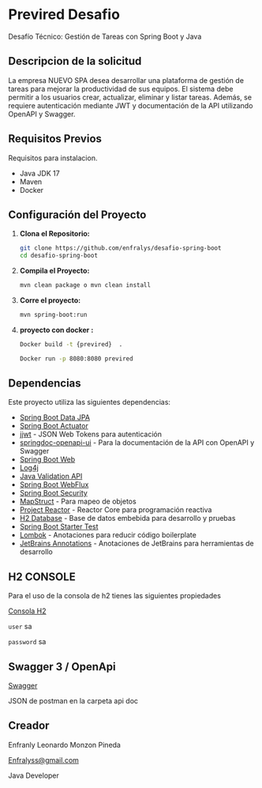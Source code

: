 
# Previred Desafio

Desafío Técnico: Gestión de Tareas con Spring Boot y Java



## Descripcion de la solicitud

La empresa NUEVO SPA desea desarrollar una plataforma de gestión de tareas para mejorar la productividad de sus equipos. El sistema debe permitir a los usuarios crear, actualizar, eliminar y listar tareas. Además, se requiere autenticación mediante JWT y documentación de la API utilizando OpenAPI y Swagger.


## Requisitos Previos

Requisitos para instalacion.

- Java JDK 17
- Maven
- Docker

## Configuración del Proyecto

1. **Clona el Repositorio:**
   ```bash
   git clone https://github.com/enfralys/desafio-spring-boot
   cd desafio-spring-boot


2. **Compila el Proyecto:**
   ```bash
   mvn clean package o mvn clean install


3. **Corre el proyecto:**
   ```bash
   mvn spring-boot:run

1. **proyecto con docker :**
   ```bash
   Docker build -t {previred}  .  

   Docker run -p 8080:8080 previred

## Dependencias

Este proyecto utiliza las siguientes dependencias:

- [Spring Boot Data JPA](https://docs.spring.io/spring-boot/docs/current/reference/html/spring-boot-features.html#boot-features-jpa-and-spring-data)
- [Spring Boot Actuator](https://docs.spring.io/spring-boot/docs/current/reference/html/production-ready-features.html)
- [jjwt](https://github.com/jwtk/jjwt) - JSON Web Tokens para autenticación
- [springdoc-openapi-ui](https://springdoc.org/) - Para la documentación de la API con OpenAPI y Swagger
- [Spring Boot Web](https://docs.spring.io/spring-boot/docs/current/reference/html/web.html)
- [Log4j](https://logging.apache.org/log4j/2.x/)
- [Java Validation API](https://beanvalidation.org/)
- [Spring Boot WebFlux](https://docs.spring.io/spring-boot/docs/current/reference/html/web-reactive.html)
- [Spring Boot Security](https://docs.spring.io/spring-boot/docs/current/reference/html/spring-boot-features.html#boot-features-security)
- [MapStruct](https://mapstruct.org/) - Para mapeo de objetos
- [Project Reactor](https://projectreactor.io/) - Reactor Core para programación reactiva
- [H2 Database](https://www.h2database.com/html/main.html) - Base de datos embebida para desarrollo y pruebas
- [Spring Boot Starter Test](https://docs.spring.io/spring-boot/docs/current/reference/html/spring-boot-features.html#boot-features-testing)
- [Lombok](https://projectlombok.org/) - Anotaciones para reducir código boilerplate
- [JetBrains Annotations](https://mvnrepository.com/artifact/org.jetbrains/annotations) - Anotaciones de JetBrains para herramientas de desarrollo

## H2 CONSOLE

Para el uso de la consola de h2 tienes las siguientes propiedades

[Consola H2](http://localhost:8080/h2-console)

`user` sa

`password` sa

## Swagger 3 / OpenApi
[Swagger](http://localhost:8080/swagger-ui/index.html)

JSON de postman en la carpeta api doc



## Creador

Enfranly Leonardo Monzon Pineda

Enfralyss@gmail.com

Java Developer

